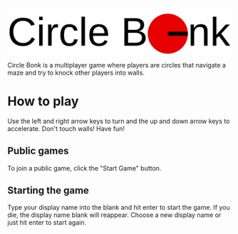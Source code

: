 ![Circle Bonk](./logo.svg)

Circle Bonk is a multiplayer game where players are circles that navigate a
maze and try to knock other players into walls.

# How to play

Use the left and right arrow keys to turn and the up and down arrow keys to accelerate.
Don't touch walls!
Have fun!

## Public games

To join a public game, click the "Start Game" button.

## Starting the game

Type your display name into the blank and hit enter to start the game.
If you die, the display name blank will reappear.
Choose a new display name or just hit enter to start again.